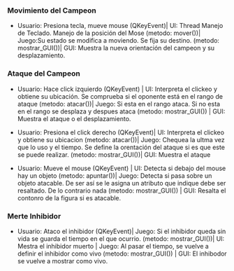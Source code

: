 
### Movimiento del Campeon
- Usuario: Presiona tecla, mueve mouse (QKeyEvent)| UI: Thread Manejo de Teclado. Manejo de la posición del Mose (metodo: mover())|  Juego:Su estado se modifica a moviendo. Se fija su destino. (metodo: mostrar_GUI())| GUI: Muestra la nueva orientación del campeon y su desplazamiento.

### Ataque del Campeon
- Usuario: Hace click izquierdo (QKeyEvent) | UI: Interpreta el clickeo y obtiene su ubicación. Se comprueba si el oponente está en el rango de ataque (metodo: atacar())| Juego: Si esta en el rango ataca. Si no esta en el rango se desplaza y despues ataca (metodo: mostrar_GUI()) | GUI: Muestra el ataque o el desplazamiento.

- Usuario: Presiona el click derecho (QKeyEvent)| UI: Interpreta el clickeo y obtiene su ubicacion (metodo: atacar())|  Juego: Chequea la ultma vez que lo uso y el tiempo. Se define la orentación del ataque si es que este se puede realizar. (metodo: mostrar_GUI())| GUI: Muestra el ataque

- Usuario: Mueve el mouse (QKeyEvent) | UI: Detecta si debajo del mouse hay un objeto (metodo: apuntar())| Juego: Detecta si pasa sobre un objeto atacable. De ser así se le asigna un atributo que indique debe ser resaltado. De lo contrario nada (metodo: mostrar_GUI()) | GUI:  Resalta el contonro de la figura si es atacable.

### Merte Inhibidor
- Usuario: Ataco el inhibidor (QKeyEvent)| Juego: Si el inhibidor queda sin vida se guarda el tiempo en el que ocurrio. (metodo: mostrar_GUI())| UI: Mestra el inhibidor muerto | Juego: Al pasar el tiempo, se vuelve a definir el inhibidor como vivo (metodo: mostrar_GUI()) | GUI: El inhibodor se vuelve a mostrar como vivo.
